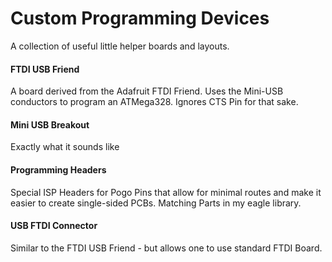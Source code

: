 # Custom Programming Devices

A collection of useful little helper boards and layouts.

#### FTDI USB Friend
A board derived from the Adafruit FTDI Friend. Uses the Mini-USB conductors to program an ATMega328. Ignores CTS Pin for that sake.

#### Mini USB Breakout
Exactly what it sounds like

#### Programming Headers
Special ISP Headers for Pogo Pins that allow for minimal routes and make it easier to create single-sided PCBs.
Matching Parts in my eagle library.

#### USB FTDI Connector
Similar to the FTDI USB Friend - but allows one to use standard FTDI Board.


